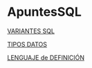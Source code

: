 # ApuntesSQL

[VARIANTES SQL](./SQL_y_sus_variantes.md)

[TIPOS DATOS](./Tipos_de_datos.md)

[LENGUAJE de DEFINICIÓN](./Lenguaje_de_definicion.md)

